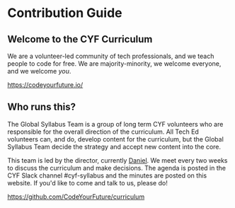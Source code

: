 # Contribution Guide

## Welcome to the CYF Curriculum

We are a volunteer-led community of tech professionals, and we teach people to code for free. We are majority-minority, we welcome everyone, and we welcome _you_.

https://codeyourfuture.io/

## Who runs this?

The Global Syllabus Team is a group of long term CYF volunteers who are responsible for the overall direction of the curriculum. All Tech Ed volunteers can, and do, develop content for the curriculum, but the Global Syllabus Team decide the strategy and accept new content into the core.

This team is led by the director, currently [Daniel](https://github.com/illicitonion). We meet every two weeks to discuss the curriculum and make decisions. The agenda is posted in the CYF Slack channel #cyf-syllabus and the minutes are posted on this website. If you'd like to come and talk to us, please do!

https://github.com/CodeYourFuture/curriculum

